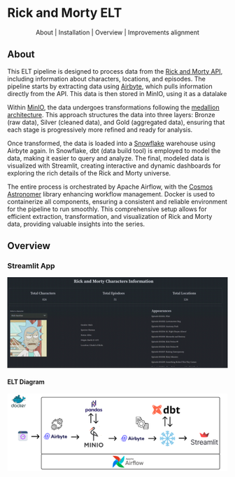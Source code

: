 # Rick and Morty ELT

<p style="text-align: center;">About | Installation | Overview | Improvements alignment</p>

## About

This ELT pipeline is designed to process data from the [Rick and Morty API](https://rickandmortyapi.com/), including information about characters, locations, and episodes. The pipeline starts by extracting data using [Airbyte](https://airbyte.com), which pulls information directly from the API. This data is then stored in MinIO, using it as a datalake

Within [MinIO](https://min.io/), the data undergoes transformations following the [medallion architecture](https://dataengineering.wiki/Concepts/Medallion+Architecture). This approach structures the data into three layers: Bronze (raw data), Silver (cleaned data), and Gold (aggregated data), ensuring that each stage is progressively more refined and ready for analysis.

Once transformed, the data is loaded into a [Snowflake](https://www.snowflake.com/en/) warehouse using Airbyte again. In Snowflake, dbt (data build tool) is employed to model the data, making it easier to query and analyze. The final, modeled data is visualized with Streamlit, creating interactive and dynamic dashboards for exploring the rich details of the Rick and Morty universe.

The entire process is orchestrated by Apache Airflow, with the [Cosmos Astronomer](https://www.astronomer.io/cosmos/) library enhancing workflow management. Docker is used to containerize all components, ensuring a consistent and reliable environment for the pipeline to run smoothly. This comprehensive setup allows for efficient extraction, transformation, and visualization of Rick and Morty data, providing valuable insights into the series.

## Overview

### Streamlit App

![alt text](https://github.com/dd288/rnm-elt-pipeline/blob/main/images/streamlit_app.gif "Streamlit GIF")

#### ELT Diagram

![alt text](https://github.com/dd288/rnm-elt-pipeline/blob/main/images/API.png "ELT Diagram")